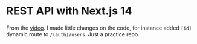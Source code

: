 # REST API with Next.js 14

From the [video](https://www.youtube.com/watch?v=aEFkWxUNAVc). I made little changes on the code, for instance added `[id]` dynamic route to `/(auth)/users`. Just a practice repo.